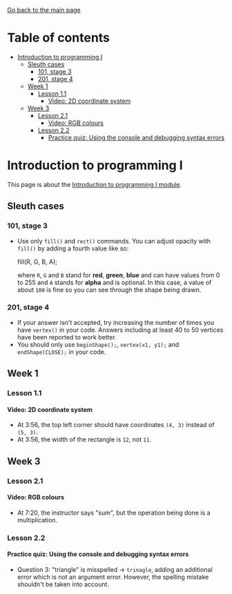 [Go back to the main page](https://world-class.github.io/REPL/)

# Table of contents
<!-- vim-markdown-toc GFM -->

* [Introduction to programming I](#introduction-to-programming-i)
    * [Sleuth cases](#sleuth-cases)
        * [101, stage 3](#101-stage-3)
        * [201, stage 4](#201-stage-4)
    * [Week 1](#week-1)
        * [Lesson 1.1](#lesson-11)
            * [Video: 2D coordinate system](#video-2d-coordinate-system)
    * [Week 3](#week-3)
        * [Lesson 2.1](#lesson-21)
            * [Video: RGB colours](#video-rgb-colours)
        * [Lesson 2.2](#lesson-22)
            * [Practice quiz: Using the console and debugging syntax errors](#practice-quiz-using-the-console-and-debugging-syntax-errors)

<!-- vim-markdown-toc -->


# Introduction to programming I
This page is about the [Introduction to programming I module](../../../modules/level_4/introduction_to_programming_i/).

## Sleuth cases
### 101, stage 3
- Use only `fill()` and `rect()` commands. You can adjust opacity with `fill()` by adding a fourth value like so:

    fill(R, G, B, A);

  where `R`, `G` and `B` stand for **red**, **green**, **blue** and can have values from 0 to 255 and `A` stands for **alpha** and is optional. In this case, a value of about `100` is fine so you can see through the shape being drawn.

### 201, stage 4
- If your answer isn't accepted, try increasing the number of times you have `vertex()` in your code. Answers including at least 40 to 50 vertices have been reported to work better.
- You should only use `beginShape();`, `vertex(x1, y1);` and `endShape(CLOSE);` in your code.

## Week 1
### Lesson 1.1
#### Video: 2D coordinate system
- At 3:56, the top left corner should have coordinates `(4, 3)` instead of `(5, 3)`.
- At 3:56, the width of the rectangle is `12`, not `11`.


## Week 3
### Lesson 2.1
#### Video: RGB colours
- At 7:20, the instructor says "sum", but the operation being done is a multiplication.

### Lesson 2.2
#### Practice quiz: Using the console and debugging syntax errors
- Question 3: "triangle" is misspelled → `trinagle`, adding an additional error which is not an argument error. However, the spelling mistake shouldn't be taken into account.
